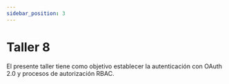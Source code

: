 ```yaml
---
sidebar_position: 3
---
```


# Taller 8

El presente taller tiene como objetivo establecer la autenticación con OAuth 2.0 y procesos de autorización RBAC.